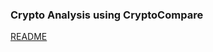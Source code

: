 ### Crypto Analysis using CryptoCompare

[README](https://docs.google.com/document/d/1cxqU0d6jLgmjK3pTIK_nI7M9fo7NDUt3qGktD8knNZ8/edit)